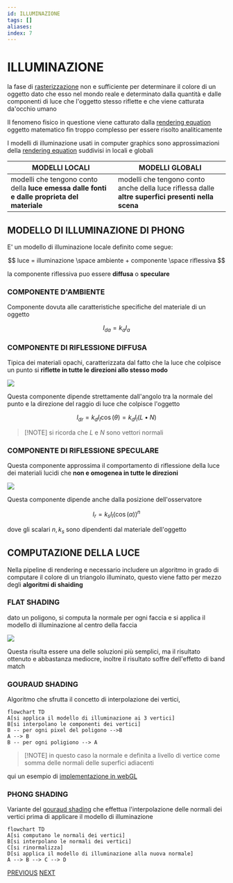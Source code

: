```yaml
---
id: ILLUMINAZIONE
tags: []
aliases: 
index: 7
---
```


# ILLUMINAZIONE

la fase di [rasterizzazione](ALGORITMI_RASTERIZZAZIONE.md) non e sufficiente per determinare il colore di un oggetto dato che esso nel mondo reale e determinato dalla quantità e dalle componenti di luce che l'oggetto stesso riflette e che viene catturata da'occhio umano

Il fenomeno fisico in questione viene catturato dalla [rendering equation](https://en.wikipedia.org/wiki/Rendering_equation) oggetto matematico fin troppo complesso per essere risolto analiticamente

I modelli di illuminazione usati in computer graphics sono approssimazioni della [rendering equation](https://en.wikipedia.org/wiki/Rendering_equation) suddivisi in locali e globali


| MODELLI LOCALI                                                                              | MODELLI GLOBALI                                                                                    |
| ------------------------------------------------------------------------------------------- | -------------------------------------------------------------------------------------------------- |
| modelli che tengono conto della **luce emessa dalle fonti e dalle proprieta del materiale** | modelli che tengono conto anche della luce riflessa dalle **altre superfici presenti nella scena** |

## MODELLO DI ILLUMINAZIONE DI PHONG

E' un modello di illuminazione locale definito come segue:

$$
luce = illuminazione \space ambiente + componente \space riflessiva
$$

la componente riflessiva puo essere **diffusa** o **speculare**

### COMPONENTE D'AMBIENTE

Componente dovuta alle caratteristiche specifiche del materiale di un oggetto

$$
I_{da} = k_aI_a
$$

### COMPONENTE DI RIFLESSIONE DIFFUSA

Tipica dei materiali opachi, caratterizzata dal fatto che la luce che colpisce un punto si **riflette in tutte le direzioni allo stesso modo**

![](Pasted%20image%2020241217172957.png)

Questa componente dipende strettamente dall'angolo tra la normale del punto e la direzione del raggio di luce che colpisce l'oggetto

$$
I_{dr}= k_dI_l\cos({\theta}) = k_dI_l(L\bullet N)
$$

>[!NOTE] si ricorda che $L$ e $N$ sono vettori normali

### COMPONENTE DI RIFLESSIONE SPECULARE

Questa componente approssima il comportamento di riflessione della luce dei materiali lucidi che **non e omogenea in tutte le direzioni**

![](Pasted%20image%2020241217173503.png)

Questa componente dipende anche dalla posizione dell'osservatore 

$$
I_r = k_sI_l (\cos(\alpha))^n
$$

dove gli scalari $n,k_s$ sono dipendenti dal materiale dell'oggetto

## COMPUTAZIONE DELLA LUCE

Nella pipeline di rendering e necessario includere un algoritmo in grado di computare il colore di un triangolo illuminato, questo viene fatto per mezzo degli **algoritmi di shaiding**

### FLAT SHADING

dato un poligono, si computa la normale per ogni faccia e si applica il modello di illuminazione al centro della faccia 

![](Pasted%20image%2020241217181314.png)

Questa risulta essere una delle soluzioni più semplici, ma il risultato ottenuto e abbastanza mediocre, inoltre il risultato soffre dell'effetto di band match

### GOURAUD SHADING

Algoritmo che sfrutta il concetto di interpolazione dei vertici,

```mermaid
flowchart TD
A[si applica il modello di illuminazione ai 3 vertici]
B[si interpolano le componenti dei vertici]
B -- per ogni pixel del poligono -->B
A --> B
B -- per ogni poligiono --> A
```

>[!NOTE] in questo caso la normale e definita a livello di vertice come somma delle normali delle superfici adiacenti

qui un esempio di  [implementazione in webGL](WEBGL.md#IMPLEMENTAZIONE%20DELL'%20[ILLUMINAZIONE](ILLUMINAZIONE.md))

### PHONG SHADING

Variante del [gouraud shading](#GOURAUD%20SHADING) che effettua l'interpolazione delle normali dei vertici prima di applicare il modello di illuminazione

```mermaid
flowchart TD
A[si computano le normali dei vertici]
B[si interpolano le normali dei vertici]
C[si rinormalizza]
D[si applica il modello di illuminazione alla nuova normale]
A --> B --> C --> D 
```

[PREVIOUS](pages/CLIPPING.md) [NEXT](pages/TEXTURE_MAPPING.md)
